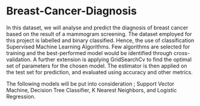 # Breast-Cancer-Diagnosis


In this dataset, we will analyse and predict the diagnosis of breast cancer based on the result of a mammogram screening. The dataset employed for this project is labelled and binary classified. Hence, the use of classification Supervised Machine Learning Algorithms. Few algorithms are selected for training and the best-performed model would be identified through cross-validation. A further extension is applying GridSearchCv to find the optimal set of parameters for the chosen model. The estimator is then applied on the test set for prediction, and evaluated using accuracy and other metrics.

The following models will be put into consideration ;
Support Vector Machine, Decision Tree Classifier, K Nearest Neighbors, and Logistic Regression.
